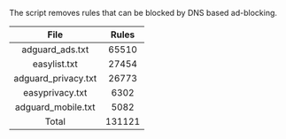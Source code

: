 The script removes rules that can be blocked by DNS based ad-blocking.


| File | Rules |
|:----:|:-----:|
| adguard_ads.txt | 65510 |
| easylist.txt | 27454 |
| adguard_privacy.txt | 26773 |
| easyprivacy.txt | 6302 |
| adguard_mobile.txt | 5082 |
| Total | 131121 |